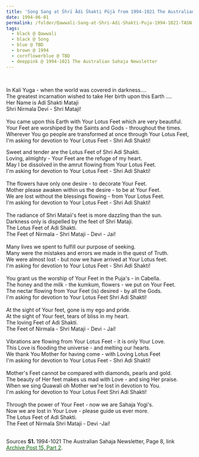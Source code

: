 ```yaml
---
title: 'Song Sang at Śhrī Ādi Śhakti Pūjā from 1994-1021 The Australian Sahaja Newsletter, Page 8'
date: 1994-06-01
permalink: /folder/Qawwali-Sang-at-Shri-Adi-Shakti-Puja-1994-1021-TASN
tags:
  - black @ Qawwali
  - black @ Song  
  - blue @ TBD
  - brown @ 1994
  - cornflowerblue @ TBD
  - deeppink @ 1994-1021 The Australian Sahaja Newsletter
---
```


<br>

<p>
In Kali Yuga - when the world was covered in darkness....<br>
The greatest incarnation wished to take Her birth upon this Earth ....<br>
Her Name is Adi Shakti Mataji<br>
Shri Nirmala Devi - Shri Mataji!<br>
<br>
You came upon this Earth with Your Lotus Feet which are very beautiful.<br>
Your Feet are worshiped by the Saints and Gods - throughout the times.<br>
Wherever You go people are transformed at once through Your Lotus Feet,<br>
I'm asking for devotion to Your Lotus Feet - Shri Adi Shakti!<br>

Sweet and tender are the Lotus Feet of Shri Adi Shakti.<br>
Loving, almighty - Your Feet are the refuge of my heart.<br>
May I be dissolved in the amrut flowing from Your Lotus Feet.<br>
I'm asking for devotion to Your Lotus Feet - Shri Adi Shakti!<br>
<br>
The flowers have only one desire - to decorate Your Feet.<br>
Mother please awaken within us the desire - to be at Your Feet.<br>
We are lost without the blessings flowing - from Your Lotus Feet.<br>
I'm asking for devotion to Your Lotus Feet - Shri Adi Shakti!<br>
<br>
The radiance of Shri Mataii's feet is more dazzling than the sun.<br>
Darkness only is dispelled by the feet of Shri Mataji.<br>
The Lotus Feet of Adi Shakti.<br>
The Feet of Nirmala - Shri Mataji - Devi - Jai!<br>
<br> 
Many lives we spent to fulfill our purpose of seeking.<br>
Many were the mistakes and errors we made in the quest of Truth.<br>
We were almost lost - but now we have arrived at Your Lotus feet.<br>
I'm asking for devotion to Your Lotus Feet - Shri Adi Shakti!<br>
<br>
You grant us the worship of Your Feet in the Puja's - in Cabella.<br>
The honey and the milk - the kumkum, flowers - we put on Your Feet.<br>
The nectar flowing from Your Feet (is) desired - by all the Gods.<br>
I'm asking for devotion to Your Lotus Feet Shri Adi Shakti!<br>
<br>
At the sight of Your feet, gone is my ego and pride.<br>
At the sight of Your feet, tears of bliss in my heart.<br>
The loving Feet of Adi Shakti.<br>
The Feet of Nirmala - Shri Mataji - Devi - Jai!<br>
<br> 
Vibrations are flowing from Your Lotus Feet - it is only Your Love.<br>
This Love is flooding the universe - and melting our hearts.<br>
We thank You Mother for having come - with Loving Lotus Feet<br>
I'm asking for devotion to Your Lotus Feet - Shri Adi Shakti!<br>
<br>
Mother's Feet cannot be compared with diamonds, pearls and gold.<br>
The beauty of Her feet makes us mad with Love - and sing Her praise.<br>
When we sing Quawali oh Mother we're lost in devotion to You.<br>
I'm asking for devotion to Your Lotus Feet Shri Adi Shakti!<br>
<br>
Through the power of Your Feet - now we are Sahaja Yogi's.<br>
Now we are lost in Your Love - please guide us ever more.<br>
The Lotus Feet of Adi Shakti.<br>
The Feet of Nirmala Shri Mataji - Devi -Jai!
</p> 

<br>

<wave-list>
<list-title color="DarkSeaGreen" width="40">Sources</list-title>
  <list-item color="BlanchedAlmond"  width="280"><b>S1. </b> 1994-1021 The Australian Sahaja Newsletter, Page 8, link <a href="https://seven-teams.github.io/archives/2023/1007"><font color="DarkGreen">Archive Post 15, Part 2</font></a>.</list-item>
</wave-list>